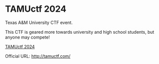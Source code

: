 
# TAMUctf 2024

Texas A&M University CTF event.

This CTF is geared more towards university and high school students, but anyone may compete!

[TAMUctf 2024](https://ctftime.org/event/2238/)

Official URL: http://tamuctf.com/
